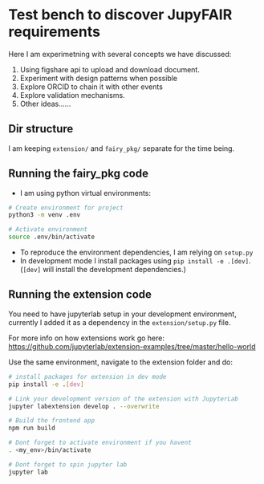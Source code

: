 # Test bench to discover JupyFAIR requirements
Here I am experimetning with several concepts we have discussed:
1. Using figshare api to upload and download document.
2. Experiment with design patterns when possible
3. Explore ORCID to chain it with other events
4. Explore validation mechanisms.
5. Other ideas......

## Dir structure
I am keeping `extension/` and `fairy_pkg/` separate for the time being.

## Running the fairy_pkg code
- I am using python virtual environments:
```sh
# Create environment for project
python3 -m venv .env

# Activate environment
source .env/bin/activate
```
- To reproduce the environment dependencies, I am relying on `setup.py`
- In development mode I install packages using `pip install -e .[dev]`. 
(`[dev]` will install the development dependencies.)

## Running the extension code
You need to have jupyterlab setup in your development environment, currently I added it as a dependency in the `extension/setup.py` file.

For more info on how extensions work go here: https://github.com/jupyterlab/extension-examples/tree/master/hello-world

Use the same environment, navigate to the extension folder and do: 

```sh
# install packages for extension in dev mode
pip install -e .[dev]

# Link your development version of the extension with JupyterLab
jupyter labextension develop . --overwrite

# Build the frontend app
npm run build

# Dont forget to activate environment if you havent
. <my_env>/bin/activate

# Dont forget to spin jupyter lab
jupyter lab
```

